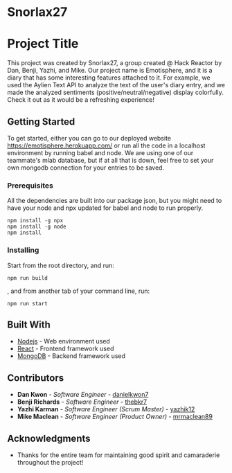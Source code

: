 # Snorlax27

# Project Title

This project was created by Snorlax27, a group created @ Hack Reactor by Dan, Benji, Yazhi, and Mike. Our project name is Emotisphere, and it is a diary that has some interesting features attached to it. For example, we used the Aylien Text API to analyze the text of the user's diary entry, and we made the analyzed sentiments (positive/neutral/negative) display colorfully. Check it out as it would be a refreshing experience!

## Getting Started

To get started, either you can go to our deployed website https://emotisphere.herokuapp.com/ or run all the code in a localhost environment by running babel and node. We are using one of our teammate's mlab database, but if at all that is down, feel free to set your own mongodb connection for your entries to be saved.

### Prerequisites

All the dependencies are built into our package json, but you might need to have your node and npx updated for babel and node to run properly.

```
npm install -g npx
npm install -g node
npm install
```

### Installing

Start from the root directory, and run:

```
npm run build
```

, and from another tab of your command line, run:
```
npm run start
```

## Built With

* [Nodejs](https://nodejs.org/en/) - Web environment used
* [React](https://reactjs.org/) - Frontend framework used
* [MongoDB](https://www.mongodb.com/) - Backend framework used

## Contributors

* **Dan Kwon** - *Software Engineer* - [danielkwon7](https://github.com/danielkwon7)
* **Benji Richards** - *Software Engineer* - [thebkr7](https://github.com/thebkr7)
* **Yazhi Karman** - *Software Engineer (Scrum Master)* - [yazhik12](https://github.com/yazhik12)
* **Mike Maclean** - *Software Engineer (Product Owner)* - [mrmaclean89](https://github.com/mrmaclean89)


## Acknowledgments

* Thanks for the entire team for maintaining good spirit and camaraderie throughout the project!